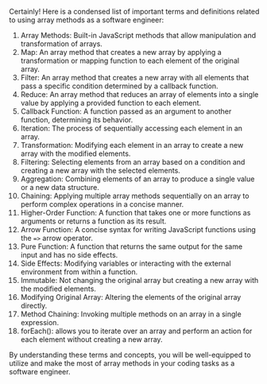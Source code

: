 

Certainly! Here is a condensed list of important terms and definitions related to using array methods as a software engineer:

1. Array Methods: Built-in JavaScript methods that allow manipulation and transformation of arrays.
2. Map: An array method that creates a new array by applying a transformation or mapping function to each element of the original array.
3. Filter: An array method that creates a new array with all elements that pass a specific condition determined by a callback function.
4. Reduce: An array method that reduces an array of elements into a single value by applying a provided function to each element.
5. Callback Function: A function passed as an argument to another function, determining its behavior.
6. Iteration: The process of sequentially accessing each element in an array.
7. Transformation: Modifying each element in an array to create a new array with the modified elements.
8. Filtering: Selecting elements from an array based on a condition and creating a new array with the selected elements.
9. Aggregation: Combining elements of an array to produce a single value or a new data structure.
10. Chaining: Applying multiple array methods sequentially on an array to perform complex operations in a concise manner.
11. Higher-Order Function: A function that takes one or more functions as arguments or returns a function as its result.
12. Arrow Function: A concise syntax for writing JavaScript functions using the `=>` arrow operator.
13. Pure Function: A function that returns the same output for the same input and has no side effects.
14. Side Effects: Modifying variables or interacting with the external environment from within a function.
15. Immutable: Not changing the original array but creating a new array with the modified elements.
16. Modifying Original Array: Altering the elements of the original array directly.
17. Method Chaining: Invoking multiple methods on an array in a single expression.
18. forEach(): allows you to iterate over an array and perform an action for each element without creating a new array. 

By understanding these terms and concepts, you will be well-equipped to utilize and make the most of array methods in your coding tasks as a software engineer.